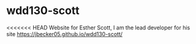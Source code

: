 # wdd130-scott
<<<<<<< HEAD
Website for Esther Scott, I am the lead developer for his site
https://jbecker05.github.io/wdd130-scott/
